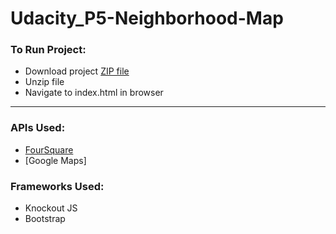 # Udacity_P5-Neighborhood-Map

### To Run Project:

* Download project [ZIP file](https://github.com/ngallen/Udacity_P5-Neighborhood-Map)
* Unzip file
* Navigate to index.html in browser

----
### APIs Used:
- [FourSquare](https://developer.foursquare.com/overview/attribution)
- [Google Maps]

### Frameworks Used:
- Knockout JS
- Bootstrap
